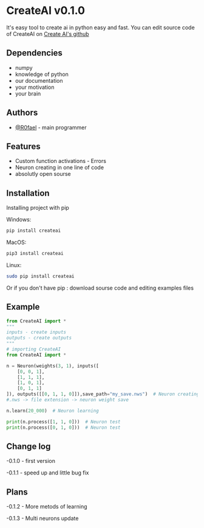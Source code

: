 
# CreateAI v0.1.0
It's easy tool to create ai in python easy and fast.
You can edit source code of CreateAI on [Create AI's github](https://github.com/R0fael/CreateAI)

## Dependencies
 - numpy
 - knowledge of python
 - our documentation
 - your motivation
 - your brain

## Authors

 - [@R0fael](https://www.github.com/R0fael) - main programmer

## Features
 - Custom function activations - Errors
 - Neuron creating in one line of code
 - absolutly open sourse

## Installation

Installing project with pip

Windows:
```bash
pip install createai
```

MacOS:
```bash
pip3 install createai
```

Linux:
```bash
sudo pip install createai
```

Or if you don't have pip :
download sourse code and editing examples files

## Example
```python
from CreateAI import *
"""
inputs - create inputs
outputs - create outputs
"""
# importing CreateAI
from CreateAI import *

n = Neuron(weights(3, 1), inputs([
    [0, 0, 1],
    [1, 1, 1],
    [1, 0, 1],
    [0, 1, 1]
]), outputs([[0, 1, 1, 0]]),save_path="my_save.nws")  # Neuron creating with saving
#.nws -> file extension -> neuron weight save

n.learn(20_000)  # Neuron learning

print(n.process([1, 1, 0]))  # Neuron test
print(n.process([0, 1, 0]))  # Neuron test
```

## Change log

-0.1.0 - first version

-0.1.1 - speed up and little bug fix

## Plans

-0.1.2 - More metods of learning

-0.1.3 - Multi neurons update